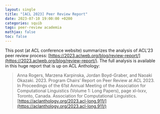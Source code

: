 ```yaml
---
layout: single
title: "[ACL 2023] Peer Review Report"
date: 2023-07-10 19:00:00 +0200
categories: squib
tags: peer-review academia  
mathjax: false
toc: false
---
```


This post (at ACL conference website) summarizes the analysis of ACL'23 peer review process: [https://2023.aclweb.org/blog/review-report/](https://2023.aclweb.org/blog/review-report/).
The full analysis is available in this huge report that is up on ACL Anthology:

> Anna Rogers, Marzena Karpinska, Jordan Boyd-Graber, and Naoaki Okazaki. 2023. Program Chairs’ Report on Peer Review at ACL 2023. In Proceedings of the 61st Annual Meeting of the Association for Computational Linguistics (Volume 1: Long Papers), page xl–lxxv, Toronto, Canada. Association for Computational Linguistics. [https://aclanthology.org/2023.acl-long.911/](https://aclanthology.org/2023.acl-long.911/)